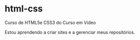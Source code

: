 # html-css

Curso de HTML5e CSS3 do Curso em Vídeo

Estou aprendendo a criar sites e a gerenciar meus repositórios.
